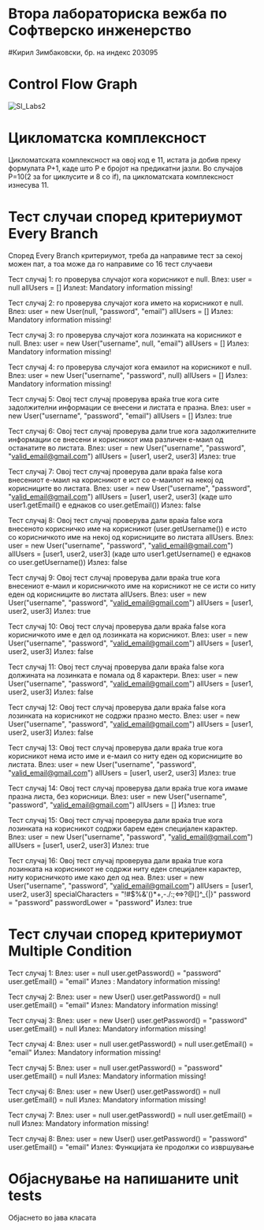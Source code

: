 # Втора лабораториска вежба по Софтверско инженерство

#Кирил Зимбаковски, бр. на индекс 203095

# Control Flow Graph
![SI_Labs2](https://github.com/Zimbakk01/SI_2023_lab2_203095/assets/116515674/8abf8780-e8b1-4155-829f-6f45f2ae6e08)

# Цикломатска комплексност

Цикломатската комплексност на овој код е 11, истата ја добив преку формулата P+1, каде што P е бројот на предикатни јазли. Во случајoв P=10(2 за for циклусите и 8 со if), па цикломатската комплексност изнесува 11.

# Тест случаи според критериумот Every Branch
Според Every Branch критериумот, треба да направиме тест за секој можен пат, а тоа може да го направиме со 16 тест случаеви

Тест случај 1:  го проверува случајот кога корисникот  е null.
Влез: user = null
allUsers = []
Излезt: Mandatory information missing!

Тест случај 2: го проверува случајот кога името на корисникот  е null.
Влез: user = new User(null, "password", "email")
allUsers = []
Излез: Mandatory information missing!

Тест случај 3: го проверува случајот кога лозинката на корисникот  е null.
Влез: user = new User("username", null, "email")
allUsers = []
Излез: Mandatory information missing!

Тест случај 4: го проверува случајот кога емаилот на корисникот е null.
Влез: user = new User("username", "password", null)
allUsers = []
Излез: Mandatory information missing!

Тест случај 5: Овој тест случај проверува враќа true кога сите задолжителни информации се внесени и листата е празна.
Влез: user = new User("username", "password", "email")
allUsers = []
Излез: true

Тест случај 6: Овој тест случај проверува дали  true кога  задолжителните информации се внесени и корисникот има различен е-маил од останатите во листата.
Влез: user = new User("username", "password", "valid_email@gmail.com")
allUsers = [user1, user2, user3]
Излез: true

Тест случај 7: Овој тест случај проверува дали враќа false кога внесениот е-маил на корисникот  е ист со е-маилот на некој од корисниците во листата.
Влез: user = new User("username", "password", "valid_email@gmail.com")
allUsers = [user1, user2, user3] (каде што user1.getEmail() е еднаков со user.getEmail())
Излез: false

Тест случај 8: Овој тест случај проверува дали враќа false кога внесеното корисничко име на корисникот (user.getUsername()) е исто со корисничкото име на некој од корисниците во листата allUsers.
Влез: user = new User("username", "password", "valid_email@gmail.com")
allUsers = [user1, user2, user3] (каде што user1.getUsername() е еднаков со user.getUsername())
Излез: false

Тест случај 9: Овој тест случај проверува дали  враќа true кога внесениот е-маил и корисничкото име на корисникот не се исти со ниту еден од корисниците во листата allUsers.
Влез: user = new User("username", "password", "valid_email@gmail.com")
allUsers = [user1, user2, user3]
Излез: true

Тест случај 10: Овој тест случај проверува дали враќа false кога корисничкото име е дел од лозинката на корисникот.
Влез: user = new User("username", "password", "valid_email@gmail.com")
allUsers = [user1, user2, user3]
Излез: false

Тест случај 11: Овој тест случај проверува дали враќа false кога должината на лозинката е помала од 8 карактери.
Влез: user = new User("username", "password", "valid_email@gmail.com")
allUsers = [user1, user2, user3]
Излез: false

Тест случај 12: Овој тест случај проверува дали враќа false кога лозинката на корисникот не содржи празно место.
Влез: user = new User("username", "password", "valid_email@gmail.com")
allUsers = [user1, user2, user3]
Излез: false

Тест случај 13: Овој тест случај проверува дали враќа true кога корисникот нема исто име и е-маил со ниту еден од корисниците во листата.
Влез: user = new User("username", "password", "valid_email@gmail.com")
allUsers = [user1, user2, user3] 
Излез: true

Тест случај 14: Овој тест случај проверува дали враќа true кога имаме  празна листа, без корисници.
Влез: user = new User("username", "password", "valid_email@gmail.com")
allUsers = []
Излез: true

Тест случај 15: Овој тест случај проверува дали враќа true кога лозинката на корисникот содржи барем еден специјален карактер.
Влез: user = new User("username", "password", "valid_email@gmail.com")
allUsers = [user1, user2, user3]
Излез: true

Тест случај 16: Овој тест случај проверува дали враќа true кога лозинката на корисникот не содржи ниту еден специјален карактер, ниту корисничкото име  како дел од неа.
Влез: user = new User("username", "password", "valid_email@gmail.com")
allUsers = [user1, user2, user3]
specialCharacters = "!#$%&'()*+,-./:;<=>?@[]^_{|}"
password = "password"
passwordLower = "password"
Излез: true

# Тест случаи според критериумот Multiple Condition

Тест случај 1:
Влез: user = null
user.getPassword() = "password"
user.getEmail() = "email"
Излез : Mandatory information missing!

Тест случај 2:
Влез: user = new User()
user.getPassword() = null
user.getEmail() = "email"
Излез: Mandatory information missing!

Тест случај 3:
Влез: user = new User()
user.getPassword() = "password"
user.getEmail() = null
Излез: Mandatory information missing!

Тест случај 4:
Влез: user = null
user.getPassword() = null
user.getEmail() = "email"
Излез: Mandatory information missing!

Тест случај 5:
Влез: user = null
user.getPassword() = "password"
user.getEmail() = null
Излез: Mandatory information missing!

Тест случај 6:
Влез: user = new User()
user.getPassword() = null
user.getEmail() = null
Излез: Mandatory information missing!

Тест случај 7:
Влез: user = null
user.getPassword() = null
user.getEmail() = null
Излез: Mandatory information missing!

Тест случај 8:
Влез: user = new User()
user.getPassword() = "password"
user.getEmail() = "email"
Излез: Функцијата ќе продолжи со извршување

# Објаснување на напишаните unit tests
Објаснето во јава класата


